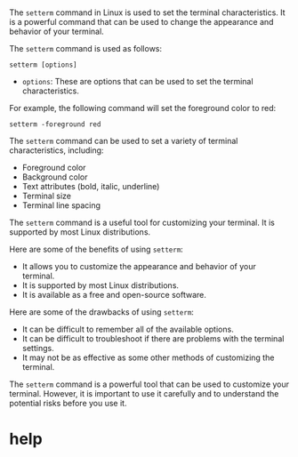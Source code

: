 # 

The `setterm` command in Linux is used to set the terminal characteristics. It is a powerful command that can be used to change the appearance and behavior of your terminal.

The `setterm` command is used as follows:

```
setterm [options]
```

* `options`: These are options that can be used to set the terminal characteristics.

For example, the following command will set the foreground color to red:

```
setterm -foreground red
```

The `setterm` command can be used to set a variety of terminal characteristics, including:

* Foreground color
* Background color
* Text attributes (bold, italic, underline)
* Terminal size
* Terminal line spacing

The `setterm` command is a useful tool for customizing your terminal. It is supported by most Linux distributions.

Here are some of the benefits of using `setterm`:

* It allows you to customize the appearance and behavior of your terminal.
* It is supported by most Linux distributions.
* It is available as a free and open-source software.

Here are some of the drawbacks of using `setterm`:

* It can be difficult to remember all of the available options.
* It can be difficult to troubleshoot if there are problems with the terminal settings.
* It may not be as effective as some other methods of customizing the terminal.

The `setterm` command is a powerful tool that can be used to customize your terminal. However, it is important to use it carefully and to understand the potential risks before you use it.



# help 

```

```
